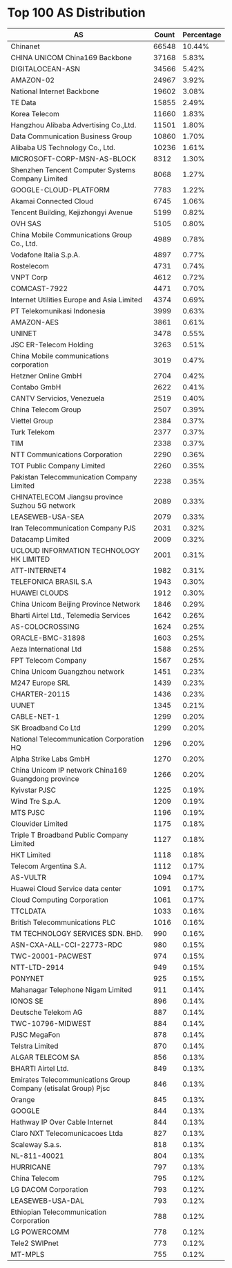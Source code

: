 # Top 100 AS Distribution
| AS | Count | Percentage |
|----|----|----|
| Chinanet | 66548 | 10.44% |
| CHINA UNICOM China169 Backbone | 37168 | 5.83% |
| DIGITALOCEAN-ASN | 34566 | 5.42% |
| AMAZON-02 | 24967 | 3.92% |
| National Internet Backbone | 19602 | 3.08% |
| TE Data | 15855 | 2.49% |
| Korea Telecom | 11660 | 1.83% |
| Hangzhou Alibaba Advertising Co.,Ltd. | 11501 | 1.80% |
| Data Communication Business Group | 10860 | 1.70% |
| Alibaba US Technology Co., Ltd. | 10236 | 1.61% |
| MICROSOFT-CORP-MSN-AS-BLOCK | 8312 | 1.30% |
| Shenzhen Tencent Computer Systems Company Limited | 8068 | 1.27% |
| GOOGLE-CLOUD-PLATFORM | 7783 | 1.22% |
| Akamai Connected Cloud | 6745 | 1.06% |
| Tencent Building, Kejizhongyi Avenue | 5199 | 0.82% |
| OVH SAS | 5105 | 0.80% |
| China Mobile Communications Group Co., Ltd. | 4989 | 0.78% |
| Vodafone Italia S.p.A. | 4897 | 0.77% |
| Rostelecom | 4731 | 0.74% |
| VNPT Corp | 4612 | 0.72% |
| COMCAST-7922 | 4471 | 0.70% |
| Internet Utilities Europe and Asia Limited | 4374 | 0.69% |
| PT Telekomunikasi Indonesia | 3999 | 0.63% |
| AMAZON-AES | 3861 | 0.61% |
| UNINET | 3478 | 0.55% |
| JSC ER-Telecom Holding | 3263 | 0.51% |
| China Mobile communications corporation | 3019 | 0.47% |
| Hetzner Online GmbH | 2704 | 0.42% |
| Contabo GmbH | 2622 | 0.41% |
| CANTV Servicios, Venezuela | 2519 | 0.40% |
| China Telecom Group | 2507 | 0.39% |
| Viettel Group | 2384 | 0.37% |
| Turk Telekom | 2377 | 0.37% |
| TIM | 2338 | 0.37% |
| NTT Communications Corporation | 2290 | 0.36% |
| TOT Public Company Limited | 2260 | 0.35% |
| Pakistan Telecommunication Company Limited | 2238 | 0.35% |
| CHINATELECOM Jiangsu province Suzhou 5G network | 2089 | 0.33% |
| LEASEWEB-USA-SEA | 2079 | 0.33% |
| Iran Telecommunication Company PJS | 2031 | 0.32% |
| Datacamp Limited | 2009 | 0.32% |
| UCLOUD INFORMATION TECHNOLOGY HK LIMITED | 2001 | 0.31% |
| ATT-INTERNET4 | 1982 | 0.31% |
| TELEFONICA BRASIL S.A | 1943 | 0.30% |
| HUAWEI CLOUDS | 1912 | 0.30% |
| China Unicom Beijing Province Network | 1846 | 0.29% |
| Bharti Airtel Ltd., Telemedia Services | 1642 | 0.26% |
| AS-COLOCROSSING | 1624 | 0.25% |
| ORACLE-BMC-31898 | 1603 | 0.25% |
| Aeza International Ltd | 1588 | 0.25% |
| FPT Telecom Company | 1567 | 0.25% |
| China Unicom Guangzhou network | 1451 | 0.23% |
| M247 Europe SRL | 1439 | 0.23% |
| CHARTER-20115 | 1436 | 0.23% |
| UUNET | 1345 | 0.21% |
| CABLE-NET-1 | 1299 | 0.20% |
| SK Broadband Co Ltd | 1299 | 0.20% |
| National Telecommunication Corporation HQ | 1296 | 0.20% |
| Alpha Strike Labs GmbH | 1270 | 0.20% |
| China Unicom IP network China169 Guangdong province | 1266 | 0.20% |
| Kyivstar PJSC | 1225 | 0.19% |
| Wind Tre S.p.A. | 1209 | 0.19% |
| MTS PJSC | 1196 | 0.19% |
| Clouvider Limited | 1175 | 0.18% |
| Triple T Broadband Public Company Limited | 1127 | 0.18% |
| HKT Limited | 1118 | 0.18% |
| Telecom Argentina S.A. | 1112 | 0.17% |
| AS-VULTR | 1094 | 0.17% |
| Huawei Cloud Service data center | 1091 | 0.17% |
| Cloud Computing Corporation | 1061 | 0.17% |
| TTCLDATA | 1033 | 0.16% |
| British Telecommunications PLC | 1016 | 0.16% |
| TM TECHNOLOGY SERVICES SDN. BHD. | 990 | 0.16% |
| ASN-CXA-ALL-CCI-22773-RDC | 980 | 0.15% |
| TWC-20001-PACWEST | 974 | 0.15% |
| NTT-LTD-2914 | 949 | 0.15% |
| PONYNET | 925 | 0.15% |
| Mahanagar Telephone Nigam Limited | 911 | 0.14% |
| IONOS SE | 896 | 0.14% |
| Deutsche Telekom AG | 887 | 0.14% |
| TWC-10796-MIDWEST | 884 | 0.14% |
| PJSC MegaFon | 878 | 0.14% |
| Telstra Limited | 870 | 0.14% |
| ALGAR TELECOM SA | 856 | 0.13% |
| BHARTI Airtel Ltd. | 849 | 0.13% |
| Emirates Telecommunications Group Company (etisalat Group) Pjsc | 846 | 0.13% |
| Orange | 845 | 0.13% |
| GOOGLE | 844 | 0.13% |
| Hathway IP Over Cable Internet | 844 | 0.13% |
| Claro NXT Telecomunicacoes Ltda | 827 | 0.13% |
| Scaleway S.a.s. | 818 | 0.13% |
| NL-811-40021 | 804 | 0.13% |
| HURRICANE | 797 | 0.13% |
| China Telecom | 795 | 0.12% |
| LG DACOM Corporation | 793 | 0.12% |
| LEASEWEB-USA-DAL | 793 | 0.12% |
| Ethiopian Telecommunication Corporation | 788 | 0.12% |
| LG POWERCOMM | 778 | 0.12% |
| Tele2 SWIPnet | 773 | 0.12% |
| MT-MPLS | 755 | 0.12% |
